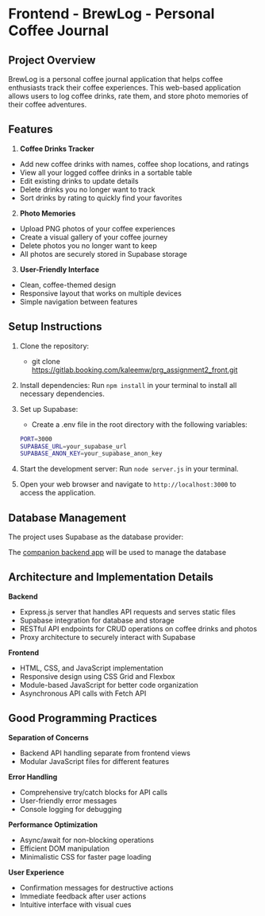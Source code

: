 # Frontend - BrewLog - Personal Coffee Journal

## Project Overview

BrewLog is a personal coffee journal application that helps coffee enthusiasts track their coffee experiences. This web-based application allows users to log coffee drinks, rate them, and store photo memories of their coffee adventures.


## Features

1. **Coffee Drinks Tracker**
- Add new coffee drinks with names, coffee shop locations, and ratings
- View all your logged coffee drinks in a sortable table
- Edit existing drinks to update details
- Delete drinks you no longer want to track
- Sort drinks by rating to quickly find your favorites

2. **Photo Memories**
- Upload PNG photos of your coffee experiences
- Create a visual gallery of your coffee journey
- Delete photos you no longer want to keep
- All photos are securely stored in Supabase storage

3. **User-Friendly Interface**
- Clean, coffee-themed design
- Responsive layout that works on multiple devices
- Simple navigation between features

## Setup Instructions
1. Clone the repository:
   - git clone https://gitlab.booking.com/kaleemw/prg_assignment2_front.git

2. Install dependencies: Run `npm install` in your terminal to install all necessary dependencies.
2. Set up Supabase:
   - Create a .env file in the root directory with the following variables:
   ```bash
   PORT=3000
   SUPABASE_URL=your_supabase_url
   SUPABASE_ANON_KEY=your_supabase_anon_key
   ```
4. Start the development server: Run `node server.js` in your terminal.
5. Open your web browser and navigate to `http://localhost:3000` to access the application.

## Database Management
The project uses Supabase as the database provider:

The [companion backend app](https://sturdy-lamp-pj754qw7ggwqh6gwv.github.dev/) will be used to manage the database 

## Architecture and Implementation Details

**Backend**
- Express.js server that handles API requests and serves static files
- Supabase integration for database and storage
- RESTful API endpoints for CRUD operations on coffee drinks and photos
- Proxy architecture to securely interact with Supabase

**Frontend**
- HTML, CSS, and JavaScript implementation
- Responsive design using CSS Grid and Flexbox
- Module-based JavaScript for better code organization
- Asynchronous API calls with Fetch API

## Good Programming Practices 

**Separation of Concerns**

- Backend API handling separate from frontend views
- Modular JavaScript files for different features

**Error Handling**

- Comprehensive try/catch blocks for API calls
- User-friendly error messages
- Console logging for debugging

**Performance Optimization**

- Async/await for non-blocking operations
- Efficient DOM manipulation
- Minimalistic CSS for faster page loading

**User Experience**

- Confirmation messages for destructive actions
- Immediate feedback after user actions
- Intuitive interface with visual cues